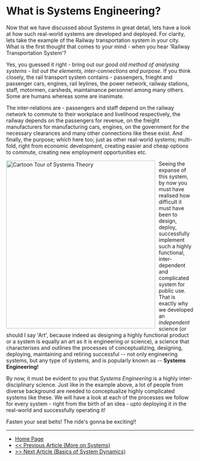 # What is Systems Engineering?

Now that we have discussed about Systems in great detail, lets have a look at how such real-world systems are developed and deployed. For clarity, lets take the example of the Railway transportation system in your city. What is the first thought that comes to your mind - when you hear 'Railway Transportation System'?

Yes, you guessed it right - bring out our *good old method of analysing systems* - *list out the elements, inter-connections and purpose.* If you think closely, the rail transport system contains - passengers, frieght and passenger cars, engines, rail leylines, the power network, railway stations, staff, motormen, carsheds, maintainance personnel among many others. Some are humans whereas some are inanimate. 

The inter-relations are - passengers and staff depend on the railway network to commute to their workplace and livelihood respectively, the railway depends on the passengers for revenue, on the freight manufacturers for manufacturing cars, engines, on the government for the necessary clearances and many other connections like these exist. And finally,  the purpose; which here too; just as other real-world systems; multi-fold, right from economic development, creating easier and cheap options to commute, creating new employment opportunities etc. 

<img src="https://ssl.c.photoshelter.com/img-get2/I00000zISZyy7hvI/fit=1000x750/Ionicus-Joshua-Armitage-Trains-Cartoons-Punch-Magazine-1957-05-15-618.jpg" height=450 width=400
     alt="Cartoon Tour of Systems Theory"
     style="float: left; vertical-align:center; margin-right: 10px;"/>

Seeing the expanse of this system, by now you must have realised how difficult it must have been to design, deploy, successfully implement such a highly functional, inter-dependent and complicated system for public use. That is exactly why we developed an *independent* science (or should I say 'Art', because indeed as designing a highly functional product or a system is equally an art as it is engineering or science), a science that characterises and outlines the processes of conceptualizing, designing, deploying, maintaining and retiring successful -- not only engineering systems, but any type of systems, and is popularly known as -- **Systems Engineering!** 

By now, it must be evident to you that *Systems Engineering* is a highly inter-disciplinary science. Just like in the example above, a lot of people from diverse background are needed to conceptualize highly complicated systems like these. We will have a look at each of the processes we follow for every system - right from the birth of an idea - upto deploying it in the real-world and successfully operating it!

Fasten your seat belts! The ride's gonna be exciting!!

---
- [Home Page](https://sohamphanseiitb.github.io/Think-in-Systems/index.html)
- [<< Previous Article (More on Systems)](https://sohamphanseiitb.github.io/Think-in-Systems/Systems_Theory/more_on_systems.html)
- [>> Next Article (Basics of System Dynamics)](https://sohamphanseiitb.github.io/Think-in-Systems/Systems_Theory/system-dynamics-basics.html)



